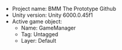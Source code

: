 <!-- UNITY CODE ASSIST INSTRUCTIONS START -->
- Project name: BMM The Prototype Github
- Unity version: Unity 6000.0.45f1
- Active game object:
  - Name: GameManager
  - Tag: Untagged
  - Layer: Default
<!-- UNITY CODE ASSIST INSTRUCTIONS END -->